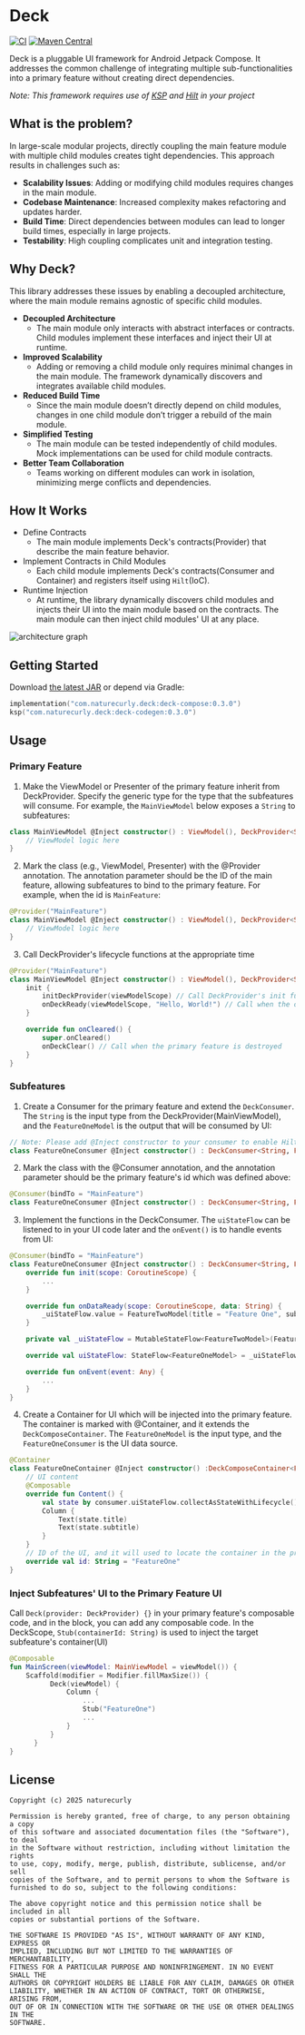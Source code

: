 Deck
=====

[![CI](https://github.com/naturecurly/deck/actions/workflows/build.yml/badge.svg)](https://github.com/naturecurly/deck/actions/workflows/build.yml)
[![Maven Central](https://img.shields.io/maven-central/v/com.naturecurly.deck/deck-compose.svg)](https://central.sonatype.com/artifact/com.naturecurly.deck/deck-compose)

Deck is a pluggable UI framework for Android Jetpack Compose. It addresses the common challenge of integrating multiple sub-functionalities into a primary feature without creating direct dependencies.

_Note: This framework requires use of [KSP](https://github.com/google/ksp) and [Hilt](https://github.com/google/dagger) in your project_

What is the problem?
--------
In large-scale modular projects, directly coupling the main feature module with multiple child modules creates tight dependencies. This approach results in challenges such as:

- **Scalability Issues**: Adding or modifying child modules requires changes in the main module.
- **Codebase Maintenance**: Increased complexity makes refactoring and updates harder.
- **Build Time**: Direct dependencies between modules can lead to longer build times, especially in large projects.
- **Testability**: High coupling complicates unit and integration testing.

Why Deck?
--------
This library addresses these issues by enabling a decoupled architecture, where the main module remains agnostic of specific child modules.
- **Decoupled Architecture**
    - The main module only interacts with abstract interfaces or contracts. Child modules implement these interfaces and inject their UI at runtime.
- **Improved Scalability**
    - Adding or removing a child module only requires minimal changes in the main module. The framework dynamically discovers and integrates available child modules.
- **Reduced Build Time**
    - Since the main module doesn’t directly depend on child modules, changes in one child module don’t trigger a rebuild of the main module.
- **Simplified Testing**
    - The main module can be tested independently of child modules. Mock implementations can be used for child module contracts.
- **Better Team Collaboration**
    - Teams working on different modules can work in isolation, minimizing merge conflicts and dependencies.

How It Works
--------
- Define Contracts
    - The main module implements Deck's contracts(Provider) that describe the main feature behavior.
- Implement Contracts in Child Modules
    - Each child module implements Deck's contracts(Consumer and Container) and registers itself using `Hilt`(IoC).
- Runtime Injection
    - At runtime, the library dynamically discovers child modules and injects their UI into the main module based on the contracts. The main module can then inject child modules' UI at any place.

![architecture graph](./arch_graph.png)

Getting Started
--------

Download [the latest JAR](https://repo1.maven.org/maven2/com/naturecurly/deck/deck-compose/0.1.0/deck-compose-0.1.0.aar) or depend via Gradle:
```kotlin
implementation("com.naturecurly.deck:deck-compose:0.3.0")
ksp("com.naturecurly.deck:deck-codegen:0.3.0")
```

Usage
--------
### Primary Feature
1. Make the ViewModel or Presenter of the primary feature inherit from DeckProvider. Specify the generic type for the type that the subfeatures will consume. For example, the `MainViewModel` below exposes a `String` to subfeatures:
```kotlin
class MainViewModel @Inject constructor() : ViewModel(), DeckProvider<String> { // Extends the DeckProvider
    // ViewModel logic here
}
```
2. Mark the class (e.g., ViewModel, Presenter) with the @Provider annotation. The annotation parameter should be the ID of the main feature, allowing subfeatures to bind to the primary feature. For example, when the id is `MainFeature`:
```kotlin
@Provider("MainFeature")
class MainViewModel @Inject constructor() : ViewModel(), DeckProvider<String> {
    // ViewModel logic here
}
```
3. Call DeckProvider's lifecycle functions at the appropriate time
```kotlin
@Provider("MainFeature")
class MainViewModel @Inject constructor() : ViewModel(), DeckProvider<String> {
    init {
        initDeckProvider(viewModelScope) // Call DeckProvider's init function
        onDeckReady(viewModelScope, "Hello, World!") // Call when the output data is ready
    }

    override fun onCleared() {
        super.onCleared()
        onDeckClear() // Call when the primary feature is destroyed
    }
}
```
### Subfeatures
1. Create a Consumer for the primary feature and extend the `DeckConsumer`. The `String` is the input type from the DeckProvider(MainViewModel), and the `FeatureOneModel` is the output that will be consumed by UI:
```kotlin
// Note: Please add @Inject constructor to your consumer to enable Hilt to inject automatically
class FeatureOneConsumer @Inject constructor() : DeckConsumer<String, FeatureOneModel>() { ... }
```
2. Mark the class with the @Consumer annotation, and the annotation parameter should be the primary feature's id which was defined above:
```kotlin
@Consumer(bindTo = "MainFeature")
class FeatureOneConsumer @Inject constructor() : DeckConsumer<String, FeatureOneModel>() { ... }
```
3. Implement the functions in the DeckConsumer. The `uiStateFlow` can be listened to in your UI code later and the `onEvent()` is to handle events from UI:
```kotlin
@Consumer(bindTo = "MainFeature")
class FeatureOneConsumer @Inject constructor() : DeckConsumer<String, FeatureOneModel>() {
    override fun init(scope: CoroutineScope) {
        ...
    }

    override fun onDataReady(scope: CoroutineScope, data: String) {
        _uiStateFlow.value = FeatureTwoModel(title = "Feature One", subtitle = data)
    }

    private val _uiStateFlow = MutableStateFlow<FeatureTwoModel>(FeatureOneModel())

    override val uiStateFlow: StateFlow<FeatureOneModel> = _uiStateFlow

    override fun onEvent(event: Any) {
        ...
    }
}
```
4. Create a Container for UI which will be injected into the primary feature. The container is marked with @Container, and it extends the `DeckComposeContainer`. The `FeatureOneModel` is the input type, and the `FeatureOneConsumer` is the UI data source.
```kotlin
@Container
class FeatureOneContainer @Inject constructor() :DeckComposeContainer<FeatureOneModel, FeatureOneConsumer>() {
    // UI content
    @Composable
    override fun Content() {
        val state by consumer.uiStateFlow.collectAsStateWithLifecycle()
        Column {
            Text(state.title)
            Text(state.subtitle)
        }
    }
    // ID of the UI, and it will used to locate the container in the primary feature's UI
    override val id: String = "FeatureOne"
}
```
### Inject Subfeatures' UI to the Primary Feature UI
Call `Deck(provider: DeckProvider) {}` in your primary feature's composable code, and in the block, you can add any composable code. In the DeckScope, `Stub(containerId: String)` is used to inject the target subfeature's container(UI)
```kotlin
@Composable
fun MainScreen(viewModel: MainViewModel = viewModel()) {
    Scaffold(modifier = Modifier.fillMaxSize()) {
          Deck(viewModel) {
              Column {
                  ...
                  Stub("FeatureOne")
                  ...
              }
          }
      }
}
```

License
---------

```
Copyright (c) 2025 naturecurly

Permission is hereby granted, free of charge, to any person obtaining a copy
of this software and associated documentation files (the "Software"), to deal
in the Software without restriction, including without limitation the rights
to use, copy, modify, merge, publish, distribute, sublicense, and/or sell
copies of the Software, and to permit persons to whom the Software is
furnished to do so, subject to the following conditions:

The above copyright notice and this permission notice shall be included in all
copies or substantial portions of the Software.

THE SOFTWARE IS PROVIDED "AS IS", WITHOUT WARRANTY OF ANY KIND, EXPRESS OR
IMPLIED, INCLUDING BUT NOT LIMITED TO THE WARRANTIES OF MERCHANTABILITY,
FITNESS FOR A PARTICULAR PURPOSE AND NONINFRINGEMENT. IN NO EVENT SHALL THE
AUTHORS OR COPYRIGHT HOLDERS BE LIABLE FOR ANY CLAIM, DAMAGES OR OTHER
LIABILITY, WHETHER IN AN ACTION OF CONTRACT, TORT OR OTHERWISE, ARISING FROM,
OUT OF OR IN CONNECTION WITH THE SOFTWARE OR THE USE OR OTHER DEALINGS IN THE
SOFTWARE.

```
